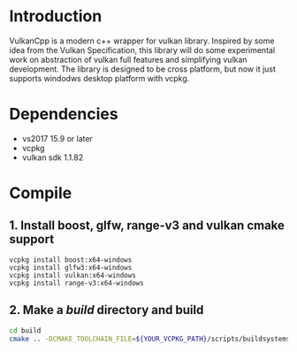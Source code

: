 # Introduction
VulkanCpp is a modern c++ wrapper for vulkan library. Inspired by some idea from the Vulkan Specification, this library will do some experimental work on abstraction of vulkan full features and simplifying vulkan development. The library is designed to be cross platform, but now it just supports windodws desktop platform with vcpkg.

# Dependencies

 - vs2017 15.9 or later
 - vcpkg
 - vulkan sdk 1.1.82

 # Compile
 ## 1. Install boost, glfw, range-v3 and vulkan cmake support  

```
vcpkg install boost:x64-windows
vcpkg install glfw3:x64-windows
vcpkg install vulkan:x64-windows
vcpkg install range-v3:x64-windows
```

## 2. Make a _build_ directory and build
```sh
cd build
cmake .. -DCMAKE_TOOLCHAIN_FILE=${YOUR_VCPKG_PATH}/scripts/buildsystems/vcpkg.cmake
```